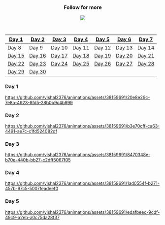 <div align="center">
  
### Follow for more
<a href="https://twitter.com/vishal2376"><img src="https://img.shields.io/badge/twitter-%231DA1F2.svg?&style=for-the-badge&logo=twitter&logoColor=white" /></a>

<br>

| [Day 1](#day-1) | [Day 2](#day-2) | [Day 3](#day-3) | [Day 4](#day-4) | [Day 5](#day-5) | [Day 6](#day-6) | [Day 7](#day-7) |
|-----|-----|-----|-----|-----|-----|-----|
| [Day 8](#day-8) | [Day 9](#day-9) | [Day 10](#day-10) | [Day 11](#day-11) | [Day 12](#day-12) | [Day 13](#day-13) | [Day 14](#day-14) |
| [Day 15](#day-15) | [Day 16](#day-16) | [Day 17](#day-17) | [Day 18](#day-18) | [Day 19](#day-19) | [Day 20](#day-20) | [Day 21](#day-21) |
| [Day 22](#day-22) | [Day 23](#day-23) | [Day 24](#day-24) | [Day 25](#day-25) | [Day 26](#day-26) | [Day 27](#day-27) | [Day 28](#day-28) |
| [Day 29](#day-29) | [Day 30](#day-30) |  |  |  |  |  |

</div>

### Day 1

https://github.com/vishal2376/animations/assets/38159691/20e8e29c-7e8a-4923-8fd5-28b0b9c4b999


### Day 2

https://github.com/vishal2376/animations/assets/38159691/b3e70cff-ca63-4491-ae7c-c1fd524082df


### Day 3

https://github.com/vishal2376/animations/assets/38159691/8470348e-b70e-440b-bb27-c2dff5067f05


### Day 4

https://github.com/vishal2376/animations/assets/38159691/1ad0554f-b271-457b-97c5-5007feadeef0


### Day 5

https://github.com/vishal2376/animations/assets/38159691/edafbeec-9cdf-49c9-a2eb-a0c75da28f37
